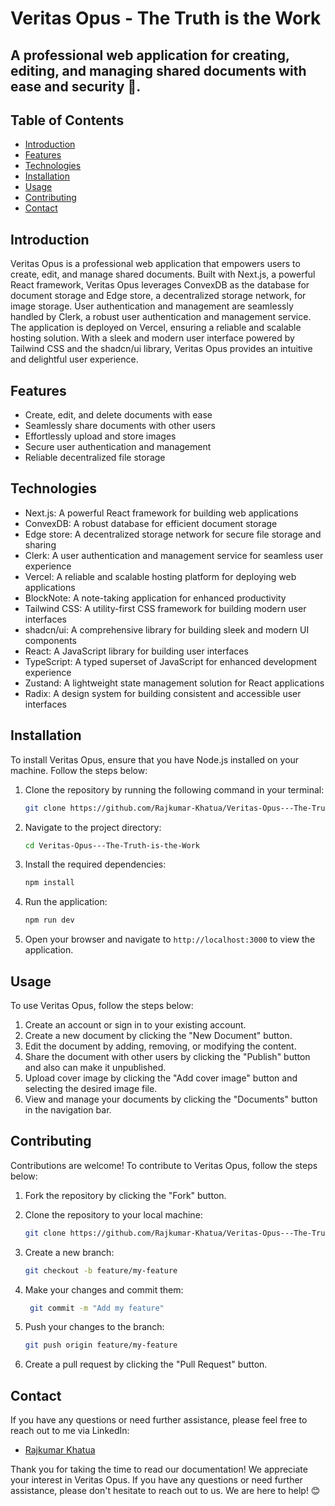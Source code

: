 # Veritas Opus - The Truth is the Work

## A professional web application for creating, editing, and managing shared documents with ease and security 🚀.

## Table of Contents

- [Introduction](#introduction)
- [Features](#features)
- [Technologies](#technologies)
- [Installation](#installation)
- [Usage](#usage)
- [Contributing](#contributing)
- [Contact](#contact)

## Introduction

Veritas Opus is a professional web application that empowers users to create, edit, and manage shared documents. Built with Next.js, a powerful React framework, Veritas Opus leverages ConvexDB as the database for document storage and Edge store, a decentralized storage network, for image storage. User authentication and management are seamlessly handled by Clerk, a robust user authentication and management service. The application is deployed on Vercel, ensuring a reliable and scalable hosting solution. With a sleek and modern user interface powered by Tailwind CSS and the shadcn/ui library, Veritas Opus provides an intuitive and delightful user experience.

## Features

- Create, edit, and delete documents with ease
- Seamlessly share documents with other users
- Effortlessly upload and store images
- Secure user authentication and management
- Reliable decentralized file storage

## Technologies

- Next.js: A powerful React framework for building web applications
- ConvexDB: A robust database for efficient document storage
- Edge store: A decentralized storage network for secure file storage and sharing
- Clerk: A user authentication and management service for seamless user experience
- Vercel: A reliable and scalable hosting platform for deploying web applications
- BlockNote: A note-taking application for enhanced productivity
- Tailwind CSS: A utility-first CSS framework for building modern user interfaces
- shadcn/ui: A comprehensive library for building sleek and modern UI components
- React: A JavaScript library for building user interfaces
- TypeScript: A typed superset of JavaScript for enhanced development experience
- Zustand: A lightweight state management solution for React applications
- Radix: A design system for building consistent and accessible user interfaces

## Installation

To install Veritas Opus, ensure that you have Node.js installed on your machine. Follow the steps below:

1. Clone the repository by running the following command in your terminal:

   ```bash
   git clone https://github.com/Rajkumar-Khatua/Veritas-Opus---The-Truth-is-the-Work.git
   ```

2. Navigate to the project directory:

   ```bash
   cd Veritas-Opus---The-Truth-is-the-Work
   ```

3. Install the required dependencies:

   ```bash
   npm install
   ```

4. Run the application:

   ```bash
   npm run dev
   ```

5. Open your browser and navigate to `http://localhost:3000` to view the application.

## Usage

To use Veritas Opus, follow the steps below:

1. Create an account or sign in to your existing account.
2. Create a new document by clicking the "New Document" button.
3. Edit the document by adding, removing, or modifying the content.
4. Share the document with other users by clicking the "Publish" button and also can make it unpublished.
5. Upload cover image by clicking the "Add cover image" button and selecting the desired image file.
6. View and manage your documents by clicking the "Documents" button in the navigation bar.

## Contributing

Contributions are welcome! To contribute to Veritas Opus, follow the steps below:

1. Fork the repository by clicking the "Fork" button.
2. Clone the repository to your local machine:

   ```bash
   git clone https://github.com/Rajkumar-Khatua/Veritas-Opus---The-Truth-is-the-Work.git
   ```

3. Create a new branch:

   ```bash
   git checkout -b feature/my-feature
   ```

4. Make your changes and commit them:

   ```bash
    git commit -m "Add my feature"
   ```

5. Push your changes to the branch:

   ```bash
   git push origin feature/my-feature
   ```

6. Create a pull request by clicking the "Pull Request" button.

## Contact

If you have any questions or need further assistance, please feel free to reach out to me via LinkedIn:

- [Rajkumar Khatua](https://www.linkedin.com/in/rajkumarkhatua/)

Thank you for taking the time to read our documentation! We appreciate your interest in Veritas Opus. If you have any questions or need further assistance, please don't hesitate to reach out to us. We are here to help! 😊
